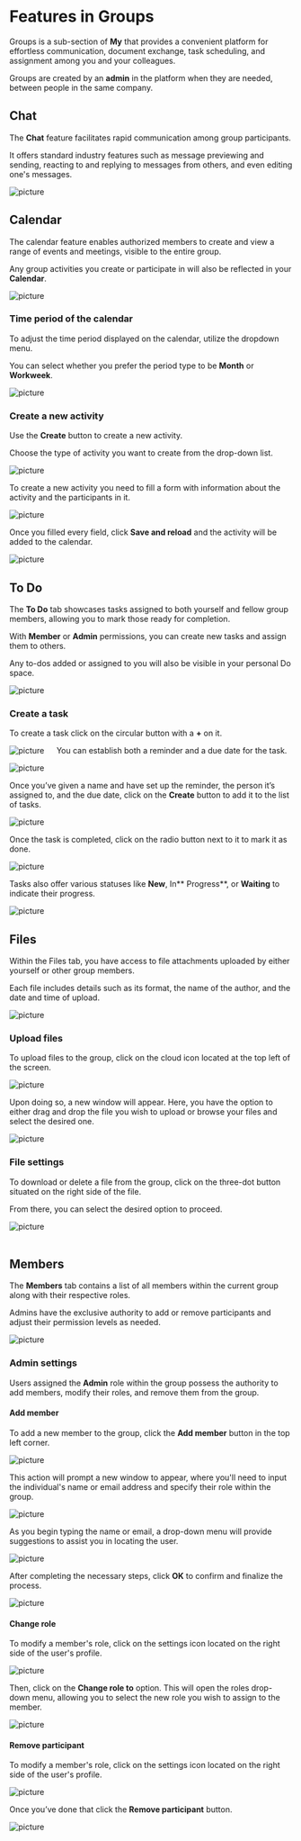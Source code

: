 #  Features in Groups

Groups is a sub-section of **My** that provides a convenient platform for effortless communication, document exchange, task scheduling, and assignment among you and your colleagues. 

Groups are created by an **admin** in the platform when they are needed, between people in the same company. 

## Chat 

The **Chat** feature facilitates rapid communication among group participants. 

It offers standard industry features such as message previewing and sending, reacting to and replying to messages from others, and even editing one's messages.

![picture](pictures/Groups_Chat_01_05.png)
 
## Calendar 

The calendar feature enables authorized members to create and view a range of events and meetings, visible to the entire group. 

Any group activities you create or participate in will also be reflected in your **Calendar**. 

![picture](pictures/Groups_Calendar_01_05.png) 

### Time period of the calendar

To adjust the time period displayed on the calendar, utilize the dropdown menu. 

You can select whether you prefer the period type to be **Month** or **Workweek**.
 
![picture](pictures/Groups_Calendar_change_01_05.png)

### Create a new activity 

Use the **Create** button to create a new activity. 

Choose the type of activity you want to create from the drop-down list.

![picture](pictures/Groups_Calendar_Create_activity_01_05.png)

To create a new activity you need to fill a form with information about the activity and the participants in it.  

![picture](pictures/Groups_Calendar_activity_creation_01_05.png) 

Once you filled every field, click **Save and reload** and the activity will be added to the calendar. 

![picture](pictures/Groups_Calendar_Save_and_reload_01_05.png) 
 
## To Do 

The **To Do** tab showcases tasks assigned to both yourself and fellow group members, allowing you to mark those ready for completion. 

With **Member** or **Admin** permissions, you can create new tasks and assign them to others. 

Any to-dos added or assigned to you will also be visible in your personal Do space.

![picture](pictures/Groups_task_view_01_05.png) 

### Create a task

To create a task click on the circular button with a **+** on it. 

![picture](pictures/Groups_Calendar_Save_and_reload_01_05.png) 
  
You can establish both a reminder and a due date for the task.

![picture](pictures/Groups_task_create_01_05.png)  

Once you’ve given a name and have set up the reminder, the person it’s assigned to, and the due date, click on the **Create** button to add it to the list of tasks. 

![picture](pictures/Groups_task_reminders_01_05.png)  

Once the task is completed, click on the radio button next to it to mark it as done. 

![picture](pictures/Groups_task_creation_finish_01_05.png)  

Tasks also offer various statuses like **New**, In** Progress**, or **Waiting** to indicate their progress.

![picture](pictures/Groups_task_complete_01_05.png) 

## Files

Within the Files tab, you have access to file attachments uploaded by either yourself or other group members. 

Each file includes details such as its format, the name of the author, and the date and time of upload. 

![picture](pictures/Groups_files_01_05.png)  

### Upload files 

To upload files to the group, click on the cloud icon located at the top left of the screen.

![picture](pictures/Groups_files_upload_01_05.png)  

Upon doing so, a new window will appear. Here, you have the option to either drag and drop the file you wish to upload or browse your files and select the desired one.

![picture](pictures/Groups_files_upload_window_01_05.png)  

### File settings 

To download or delete a file from the group, click on the three-dot button situated on the right side of the file. 

From there, you can select the desired option to proceed.

![picture](pictures/Groups_files_settings_01_05.png)  
 
## Members 

The **Members** tab contains a list of all members within the current group along with their respective roles. 

Admins have the exclusive authority to add or remove participants and adjust their permission levels as needed.

![picture](pictures/Groups_Members_view_01_05.png)   

### Admin settings 

Users assigned the **Admin** role within the group possess the authority to add members, modify their roles, and remove them from the group.

#### Add member 

To add a new member to the group, click the **Add member** button in the top left corner. 

![picture](pictures/Groups_Members_add_01_05.png)   

This action will prompt a new window to appear, where you'll need to input the individual's name or email address and specify their role within the group. 

![picture](pictures/Groups_Members_add_window_01_05.png)   

As you begin typing the name or email, a drop-down menu will provide suggestions to assist you in locating the user.

![picture](pictures/Groups_Members_add_suggestions_01_05.png)   

After completing the necessary steps, click **OK** to confirm and finalize the process.

![picture](pictures/Groups_Members_create_finish_01_05.png)   

#### Change role 

To modify a member's role, click on the settings icon located on the right side of the user's profile. 

![picture](pictures/Groups_Members_settings_01_05.png)   

Then, click on the **Change role to** option. This will open the roles drop-down menu, allowing you to select the new role you wish to assign to the member.

![picture](pictures/Groups_Members_change_role_01_05.png)   

#### Remove participant 

To modify a member's role, click on the settings icon located on the right side of the user's profile. 

![picture](pictures/Groups_Members_remove_settings_01_05.png)   

Once you’ve done that click the **Remove participant** button.

![picture](pictures/Groups_Members_remove_01_05.png)
